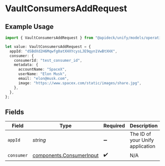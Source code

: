 # VaultConsumersAddRequest

## Example Usage

```typescript
import { VaultConsumersAddRequest } from "@apideck/unify/models/operations";

let value: VaultConsumersAddRequest = {
  appId: "dSBdXd2H6Mqwfg0atXHXYcysLJE9qyn1VwBtXHX",
  consumer: {
    consumerId: "test_consumer_id",
    metadata: {
      accountName: "SpaceX",
      userName: "Elon Musk",
      email: "elon@musk.com",
      image: "https://www.spacex.com/static/images/share.jpg",
    },
  },
};
```

## Fields

| Field                                                                | Type                                                                 | Required                                                             | Description                                                          | Example                                                              |
| -------------------------------------------------------------------- | -------------------------------------------------------------------- | -------------------------------------------------------------------- | -------------------------------------------------------------------- | -------------------------------------------------------------------- |
| `appId`                                                              | *string*                                                             | :heavy_minus_sign:                                                   | The ID of your Unify application                                     | dSBdXd2H6Mqwfg0atXHXYcysLJE9qyn1VwBtXHX                              |
| `consumer`                                                           | [components.ConsumerInput](../../models/components/consumerinput.md) | :heavy_check_mark:                                                   | N/A                                                                  |                                                                      |